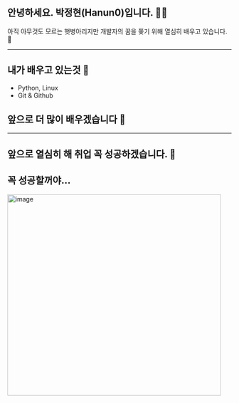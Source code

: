 ## 안녕하세요. 박정현(Hanun0)입니다. 👏🏻
아직 아무것도 모르는 햇병아리지만 개발자의 꿈을 쫒기 위해 열심히 배우고 있습니다. 🐣

-----
## 내가 배우고 있는것 📖
- Python, Linux
- Git & Github
## 앞으로 더 많이 배우겠습니다 🥕
- -----
## 앞으로 열심히 해 취업 꼭 성공하겠습니다. 🐥
##                  꼭 성공할꺼야...

<img width="480" height="452" alt="image" src="https://github.com/user-attachments/assets/16773574-dd89-42db-9173-03edccfb536b" />


